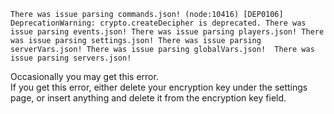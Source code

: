 `There was issue parsing commands.json!
(node:10416) [DEP0106] DeprecationWarning: crypto.createDecipher is deprecated.
There was issue parsing events.json!
There was issue parsing players.json!
There was issue parsing settings.json!
There was issue parsing serverVars.json!
There was issue parsing globalVars.json! 
 There was issue parsing servers.json!`

Occasionally you may get this error.  
If you get this error, either delete your encryption key under the settings page, or insert anything and delete it from the encryption key field.
